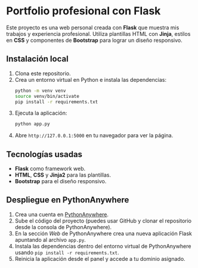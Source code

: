# Portfolio profesional con Flask

Este proyecto es una web personal creada con **Flask** que muestra mis trabajos y experiencia profesional. Utiliza plantillas HTML con **Jinja**, estilos en **CSS** y componentes de **Bootstrap** para lograr un diseño responsivo.

## Instalación local

1. Clona este repositorio.
2. Crea un entorno virtual en Python e instala las dependencias:
   ```bash
   python -m venv venv
   source venv/bin/activate
   pip install -r requirements.txt
   ```
3. Ejecuta la aplicación:
   ```bash
   python app.py
   ```
4. Abre `http://127.0.0.1:5000` en tu navegador para ver la página.

## Tecnologías usadas
- **Flask** como framework web.
- **HTML**, **CSS** y **Jinja2** para las plantillas.
- **Bootstrap** para el diseño responsivo.

## Despliegue en PythonAnywhere

1. Crea una cuenta en [PythonAnywhere](https://www.pythonanywhere.com/).
2. Sube el código del proyecto (puedes usar GitHub y clonar el repositorio desde la consola de PythonAnywhere).
3. En la sección *Web* de PythonAnywhere crea una nueva aplicación Flask apuntando al archivo `app.py`.
4. Instala las dependencias dentro del entorno virtual de PythonAnywhere usando `pip install -r requirements.txt`.
5. Reinicia la aplicación desde el panel y accede a tu dominio asignado.

